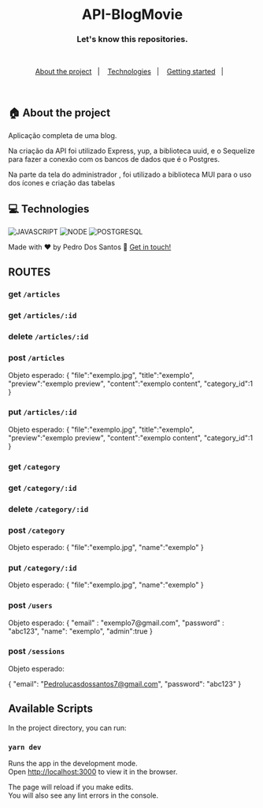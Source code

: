 <h1 align="center">
 API-BlogMovie
</h1>

<h3 align="center">
  Let's know this repositories.
</h3>

<br>

<p align="center">
  <a href="#house-about-the-project">About the project</a>&nbsp;&nbsp;&nbsp;|&nbsp;&nbsp;&nbsp;
  <a href="#computer-technologies">Technologies</a>&nbsp;&nbsp;&nbsp;|&nbsp;&nbsp;&nbsp;
  <a href="#construction_worker-installation">Getting started</a>&nbsp;&nbsp;&nbsp;|&nbsp;&nbsp;&nbsp;
</p>

<br>

## :house: About the project

Aplicação completa de uma blog.

Na criação da API foi utilizado Express, yup, a biblioteca uuid, e o Sequelize para fazer a conexão com os bancos de dados que é o Postgres.

Na parte da tela do administrador , foi utilizado a biblioteca MUI para o uso dos ícones e criação das tabelas
<br>

## :computer: Technologies

![JAVASCRIPT](https://img.shields.io/badge/JavaScript-323330?style=for-the-badge&logo=javascript&logoColor=F7DF1E)
![NODE](https://img.shields.io/badge/Node.js-339933?style=for-the-badge&logo=nodedotjs&logoColor=white)
![POSTGRESQL](https://img.shields.io/badge/PostgreSQL-316192?style=for-the-badge&logo=postgresql&logoColor=white)

Made with ♥ by Pedro Dos Santos :wave: [Get in touch!](https://www.linkedin.com/in/pedro-lucas-dos-santos/)

## ROUTES

### get `/articles`

### get `/articles/:id`

### delete `/articles/:id`

### post `/articles`

<p> Objeto esperado: 
{
   "file":"exemplo.jpg",
   "title":"exemplo",
   "preview":"exemplo preview",
   "content":"exemplo content",
   "category_id":1
}
</p>

### put `/articles/:id`

<p> Objeto esperado: 
{
   "file":"exemplo.jpg",
   "title":"exemplo",
   "preview":"exemplo preview",
   "content":"exemplo content",
   "category_id":1
}
</p>

### get `/category`

### get `/category/:id`

### delete `/category/:id`

### post `/category`

<p> Objeto esperado: 
{
   "file":"exemplo.jpg",
   "name":"exemplo"
}
</p>

### put `/category/:id`

<p> Objeto esperado: 
{
   "file":"exemplo.jpg",
   "name":"exemplo"
}
</p>

### post `/users`

<p> Objeto esperado: 
{
    "email" : "exemplo7@gmail.com",
    "password" : "abc123",
    "name": "exemplo",
    "admin":true
}
</p>

### post `/sessions`

<p> Objeto esperado:

{
"email": "Pedrolucasdossantos7@gmail.com",
"password": "abc123"
}

</p>

## Available Scripts

In the project directory, you can run:

### `yarn dev`

Runs the app in the development mode.\
Open [http://localhost:3000](http://localhost:3000) to view it in the browser.

The page will reload if you make edits.\
You will also see any lint errors in the console.
